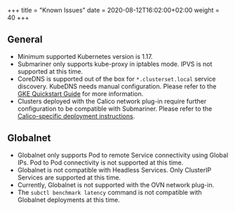 +++
title = "Known Issues"
date = 2020-08-12T16:02:00+02:00
weight = 40
+++

## General

* Minimum supported Kubernetes version is 1.17.
* Submariner only supports kube-proxy in iptables mode. IPVS is not supported at this time.
* CoreDNS is supported out of the box for `*.clusterset.local` service discovery. KubeDNS needs manual configuration. Please refer to the
[GKE Quickstart Guide](../../getting-started/quickstart/managed-kubernetes/gke/#final-workaround-for-kubedns) for more information.
* Clusters deployed with the Calico network plug-in require further configuration to be compatible with Submariner. Please refer to the
[Calico-specific deployment instructions](../deployment/calico/).

## Globalnet

* Globalnet only supports Pod to remote Service connectivity using Global IPs. Pod to Pod connectivity is not supported at this time.
* Globalnet is not compatible with Headless Services. Only ClusterIP Services are supported at this time.
* Currently, Globalnet is not supported with the OVN network plug-in.
* The `subctl benchmark latency` command is not compatible with Globalnet deployments at this time.

